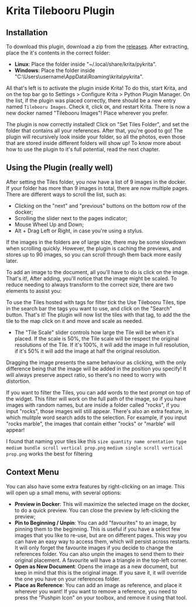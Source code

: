 # Krita Tilebooru Plugin

## Installation

To download this plugin, download a zip from the [releases](https://github.com/webbster64/Krita-Tilebooru-Parallax-mapping-Plugin/releases). After extracting, place the it's contents in the correct folder:

- **Linux**: Place the folder inside "~/.local/share/krita/pykrita". 
- **Windows**: Place the folder inside "C:\Users\username\AppData\Roaming\krita\pykrita".

All that's left is to activate the plugin inside Krita! To do this, start Krita, and on the top bar go to Settings > Configure Krita > Python Plugin Manager. On the list, if the plugin was placed correctly, there should be a new entry named `Tilebooru Images`. Check it, click `OK`, and restart Krita. There is now a new docker named "Tilebooru Images"! Place wherever you prefer. 

The plugin is now correctly installed! Click on "Set Tiles Folder", and set the folder that contains all your references. After that, you're good to go! The plugin will recursively look inside your folder, so all the photos, even those that are stored inside different folders will show up! To know more about how to use the plugin to it's full potential, read the next chapter.

## Using the Plugin (really well)

After setting the Tiles folder, you now have a list of 9 images in the docker. If your folder has more than 9 images in total, there are now multiple pages. There are different ways to scroll the list, such as:
- Clicking on the "next" and "previous" buttons on the bottom row of the docker;
- Scrolling the slider next to the pages indicator;
- Mouse Wheel Up and Down;
- Alt + Drag Left or Right, in case you're using a stylus. 

If the images in the folders are of large size, there may be some slowdown when scrolling quickly. However, the plugin is caching the previews, and stores up to 90 images, so you can scroll through them back more easily later. 

To add an image to the document, all you'll have to do is click on the image. That's it!, After adding, you'll notice that the image might be scaled. To reduce needing to always transform to the correct size, there are two elements to assist you:

To use the Tiles hosted with tags for filter tick the Use Tilebooru Tiles, tipe in the search bar the tags you want to use, and click on the "Search" button. That's it! The plugin will now list the tiles with that tag, to add the the tile to the map click on it and move and scale as needed.

- The "Tile Scale" slider controls how large the Tile will be when it's placed. If the scale is 50%, the Tile scale will be respect the original resolutions of the Tile. If it's 100%, it will add the image in full resolution, if it's 50% it will add the image at half the original resolution. 

Dragging the image presents the same behaviour as clicking, with the only difference being that the image will be added in the position you specify! It will always preserve aspect ratio, so there's no need to worry with distortion.

If you want to filter the Tiles, you can add words to the text prompt on top of the widget. This filter will work on the full path of the image, so if you have images with random names, but are inside a folder called "rocks", if you input "rocks", those images will still appear. There's also an extra feature, in which mulitple word search adds to the selection. For example, if you input "rocks marble", the images that contain either "rocks" or "marble" will appear!

I found that naming your tiles like this 
`size quantity name orentation type`
`medium bundle scroll vertical prop.png`
`medium single scroll vertical prop.png`
works the best for filtering 

## Context Menu

You can also have some extra features by right-clicking on an image. This will open up a small menu, with several options: 
- **Preview in Docker**: This will maximize the selected image on the docker, to do a quick preview. You can close the preview by left-clicking the preview;
- **Pin to Beginning / Unpin**: You can add "favourites" to an image, by pinning them to the beginning. This is useful if you have a select few images that you like to re-use, but are on different pages. This way you can have an easy way to access them, which will persist across restarts. It will only forget the favourite images if you decide to change the references folder. You can also unpin the images to send them to their original placement. A favourite will have a triangle in the top-left corner.
- **Open as New Document**: Opens the image as a new document, but keep in mind that this is the original image. If you save it, it will override the one you have on your references folder. 
- **Place as Reference**: You can add an image as reference, and place it wherever you want! If you want to remove a reference, you need to press the "Pushpin Icon" on your toolbox, and remove it using that tool.